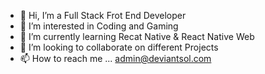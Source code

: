 - 👋 Hi, I’m a Full Stack Frot End Developer
- 👀 I’m interested in Coding and Gaming
- 🌱 I’m currently learning Recat Native & React Native Web
- 💞️ I’m looking to collaborate on different Projects
- 📫 How to reach me ... admin@deviantsol.com

<!---

MrAqibMeer/MrAqibMeer is a ✨ special ✨ repository because its `README.md` (this file) appears on your GitHub profile.
You can click the Preview link to take a look at your changes.
--->
